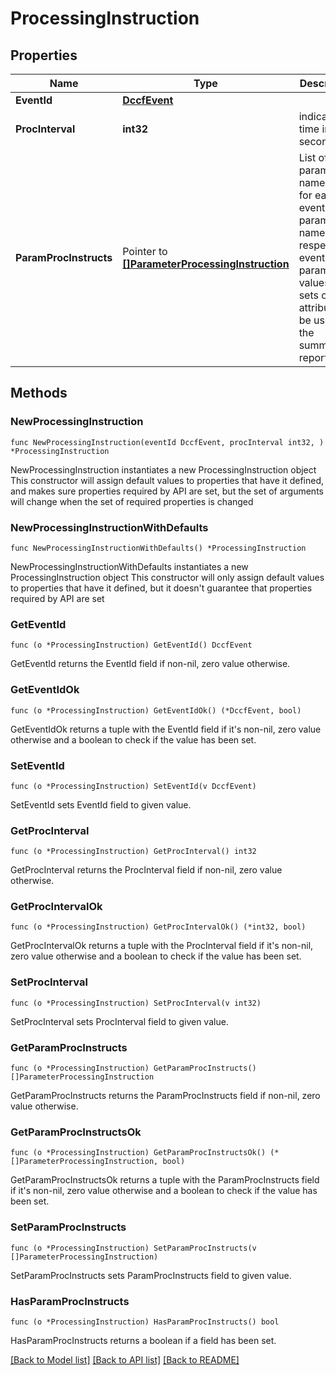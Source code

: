 # ProcessingInstruction

## Properties

Name | Type | Description | Notes
------------ | ------------- | ------------- | -------------
**EventId** | [**DccfEvent**](DccfEvent.md) |  | 
**ProcInterval** | **int32** | indicating a time in seconds. | 
**ParamProcInstructs** | Pointer to [**[]ParameterProcessingInstruction**](ParameterProcessingInstruction.md) | List of event parameter names, and for each event parameter name, respective event parameter values and sets of the attributes to be used in the summarized reports.  | [optional] 

## Methods

### NewProcessingInstruction

`func NewProcessingInstruction(eventId DccfEvent, procInterval int32, ) *ProcessingInstruction`

NewProcessingInstruction instantiates a new ProcessingInstruction object
This constructor will assign default values to properties that have it defined,
and makes sure properties required by API are set, but the set of arguments
will change when the set of required properties is changed

### NewProcessingInstructionWithDefaults

`func NewProcessingInstructionWithDefaults() *ProcessingInstruction`

NewProcessingInstructionWithDefaults instantiates a new ProcessingInstruction object
This constructor will only assign default values to properties that have it defined,
but it doesn't guarantee that properties required by API are set

### GetEventId

`func (o *ProcessingInstruction) GetEventId() DccfEvent`

GetEventId returns the EventId field if non-nil, zero value otherwise.

### GetEventIdOk

`func (o *ProcessingInstruction) GetEventIdOk() (*DccfEvent, bool)`

GetEventIdOk returns a tuple with the EventId field if it's non-nil, zero value otherwise
and a boolean to check if the value has been set.

### SetEventId

`func (o *ProcessingInstruction) SetEventId(v DccfEvent)`

SetEventId sets EventId field to given value.


### GetProcInterval

`func (o *ProcessingInstruction) GetProcInterval() int32`

GetProcInterval returns the ProcInterval field if non-nil, zero value otherwise.

### GetProcIntervalOk

`func (o *ProcessingInstruction) GetProcIntervalOk() (*int32, bool)`

GetProcIntervalOk returns a tuple with the ProcInterval field if it's non-nil, zero value otherwise
and a boolean to check if the value has been set.

### SetProcInterval

`func (o *ProcessingInstruction) SetProcInterval(v int32)`

SetProcInterval sets ProcInterval field to given value.


### GetParamProcInstructs

`func (o *ProcessingInstruction) GetParamProcInstructs() []ParameterProcessingInstruction`

GetParamProcInstructs returns the ParamProcInstructs field if non-nil, zero value otherwise.

### GetParamProcInstructsOk

`func (o *ProcessingInstruction) GetParamProcInstructsOk() (*[]ParameterProcessingInstruction, bool)`

GetParamProcInstructsOk returns a tuple with the ParamProcInstructs field if it's non-nil, zero value otherwise
and a boolean to check if the value has been set.

### SetParamProcInstructs

`func (o *ProcessingInstruction) SetParamProcInstructs(v []ParameterProcessingInstruction)`

SetParamProcInstructs sets ParamProcInstructs field to given value.

### HasParamProcInstructs

`func (o *ProcessingInstruction) HasParamProcInstructs() bool`

HasParamProcInstructs returns a boolean if a field has been set.


[[Back to Model list]](../README.md#documentation-for-models) [[Back to API list]](../README.md#documentation-for-api-endpoints) [[Back to README]](../README.md)


